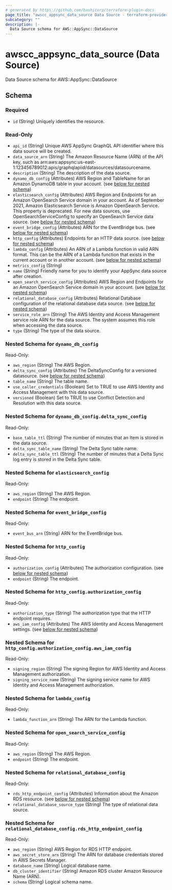 ```yaml
---
# generated by https://github.com/hashicorp/terraform-plugin-docs
page_title: "awscc_appsync_data_source Data Source - terraform-provider-awscc"
subcategory: ""
description: |-
  Data Source schema for AWS::AppSync::DataSource
---
```


# awscc_appsync_data_source (Data Source)

Data Source schema for AWS::AppSync::DataSource



<!-- schema generated by tfplugindocs -->
## Schema

### Required

- `id` (String) Uniquely identifies the resource.

### Read-Only

- `api_id` (String) Unique AWS AppSync GraphQL API identifier where this data source will be created.
- `data_source_arn` (String) The Amazon Resource Name (ARN) of the API key, such as arn:aws:appsync:us-east-1:123456789012:apis/graphqlapiid/datasources/datasourcename.
- `description` (String) The description of the data source.
- `dynamo_db_config` (Attributes) AWS Region and TableName for an Amazon DynamoDB table in your account. (see [below for nested schema](#nestedatt--dynamo_db_config))
- `elasticsearch_config` (Attributes) AWS Region and Endpoints for an Amazon OpenSearch Service domain in your account.
As of September 2021, Amazon Elasticsearch Service is Amazon OpenSearch Service. This property is deprecated. For new data sources, use OpenSearchServiceConfig to specify an OpenSearch Service data source. (see [below for nested schema](#nestedatt--elasticsearch_config))
- `event_bridge_config` (Attributes) ARN for the EventBridge bus. (see [below for nested schema](#nestedatt--event_bridge_config))
- `http_config` (Attributes) Endpoints for an HTTP data source. (see [below for nested schema](#nestedatt--http_config))
- `lambda_config` (Attributes) An ARN of a Lambda function in valid ARN format. This can be the ARN of a Lambda function that exists in the current account or in another account. (see [below for nested schema](#nestedatt--lambda_config))
- `metrics_config` (String)
- `name` (String) Friendly name for you to identify your AppSync data source after creation.
- `open_search_service_config` (Attributes) AWS Region and Endpoints for an Amazon OpenSearch Service domain in your account. (see [below for nested schema](#nestedatt--open_search_service_config))
- `relational_database_config` (Attributes) Relational Database configuration of the relational database data source. (see [below for nested schema](#nestedatt--relational_database_config))
- `service_role_arn` (String) The AWS Identity and Access Management service role ARN for the data source. The system assumes this role when accessing the data source.
- `type` (String) The type of the data source.

<a id="nestedatt--dynamo_db_config"></a>
### Nested Schema for `dynamo_db_config`

Read-Only:

- `aws_region` (String) The AWS Region.
- `delta_sync_config` (Attributes) The DeltaSyncConfig for a versioned datasource. (see [below for nested schema](#nestedatt--dynamo_db_config--delta_sync_config))
- `table_name` (String) The table name.
- `use_caller_credentials` (Boolean) Set to TRUE to use AWS Identity and Access Management with this data source.
- `versioned` (Boolean) Set to TRUE to use Conflict Detection and Resolution with this data source.

<a id="nestedatt--dynamo_db_config--delta_sync_config"></a>
### Nested Schema for `dynamo_db_config.delta_sync_config`

Read-Only:

- `base_table_ttl` (String) The number of minutes that an Item is stored in the data source.
- `delta_sync_table_name` (String) The Delta Sync table name.
- `delta_sync_table_ttl` (String) The number of minutes that a Delta Sync log entry is stored in the Delta Sync table.



<a id="nestedatt--elasticsearch_config"></a>
### Nested Schema for `elasticsearch_config`

Read-Only:

- `aws_region` (String) The AWS Region.
- `endpoint` (String) The endpoint.


<a id="nestedatt--event_bridge_config"></a>
### Nested Schema for `event_bridge_config`

Read-Only:

- `event_bus_arn` (String) ARN for the EventBridge bus.


<a id="nestedatt--http_config"></a>
### Nested Schema for `http_config`

Read-Only:

- `authorization_config` (Attributes) The authorization configuration. (see [below for nested schema](#nestedatt--http_config--authorization_config))
- `endpoint` (String) The endpoint.

<a id="nestedatt--http_config--authorization_config"></a>
### Nested Schema for `http_config.authorization_config`

Read-Only:

- `authorization_type` (String) The authorization type that the HTTP endpoint requires.
- `aws_iam_config` (Attributes) The AWS Identity and Access Management settings. (see [below for nested schema](#nestedatt--http_config--authorization_config--aws_iam_config))

<a id="nestedatt--http_config--authorization_config--aws_iam_config"></a>
### Nested Schema for `http_config.authorization_config.aws_iam_config`

Read-Only:

- `signing_region` (String) The signing Region for AWS Identity and Access Management authorization.
- `signing_service_name` (String) The signing service name for AWS Identity and Access Management authorization.




<a id="nestedatt--lambda_config"></a>
### Nested Schema for `lambda_config`

Read-Only:

- `lambda_function_arn` (String) The ARN for the Lambda function.


<a id="nestedatt--open_search_service_config"></a>
### Nested Schema for `open_search_service_config`

Read-Only:

- `aws_region` (String) The AWS Region.
- `endpoint` (String) The endpoint.


<a id="nestedatt--relational_database_config"></a>
### Nested Schema for `relational_database_config`

Read-Only:

- `rds_http_endpoint_config` (Attributes) Information about the Amazon RDS resource. (see [below for nested schema](#nestedatt--relational_database_config--rds_http_endpoint_config))
- `relational_database_source_type` (String) The type of relational data source.

<a id="nestedatt--relational_database_config--rds_http_endpoint_config"></a>
### Nested Schema for `relational_database_config.rds_http_endpoint_config`

Read-Only:

- `aws_region` (String) AWS Region for RDS HTTP endpoint.
- `aws_secret_store_arn` (String) The ARN for database credentials stored in AWS Secrets Manager.
- `database_name` (String) Logical database name.
- `db_cluster_identifier` (String) Amazon RDS cluster Amazon Resource Name (ARN).
- `schema` (String) Logical schema name.

